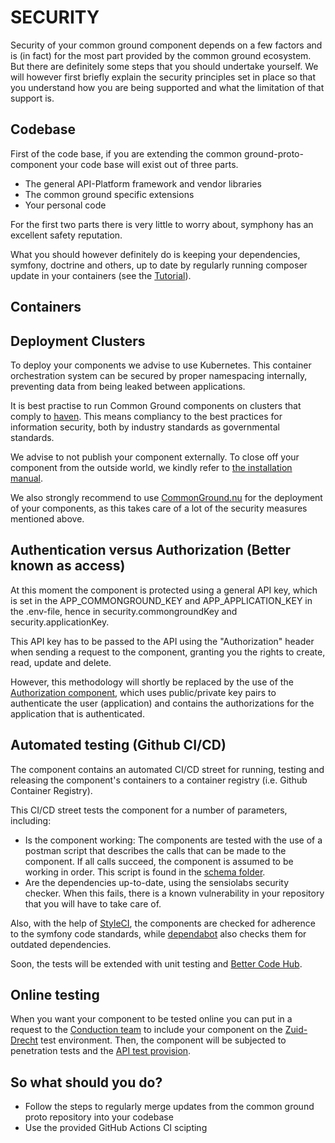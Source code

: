 # SECURITY

Security of your common ground component depends on a few factors and is (in fact) for the most part provided by the common ground ecosystem. But there are definitely some steps that you should undertake yourself. We will however first briefly explain the security principles set in place so that you understand how you are being supported and what the limitation of that support is.

## Codebase
First of the code base, if you are extending the common ground-proto-component your code base will exist out of three parts.
- The general API-Platform framework and vendor libraries
- The common ground specific extensions
- Your personal code

For the first two parts there is very little to worry about, symphony has an excellent safety reputation.
   
What you should however definitely do is keeping your dependencies, symfony, doctrine and others, up to date by regularly running composer update in your containers (see the [Tutorial](TUTORIAL.md#keeping-up-to-date-with-your-dependencies)).

## Containers


## Deployment Clusters
To deploy your components we advise to use Kubernetes. This container orchestration system can be secured by proper namespacing internally, preventing data from being leaked between applications. 

It is best practise to run Common Ground components on clusters that comply to [haven](https://haven.commonground.nu). This means compliancy to the best practices for information security, both by industry standards as governmental standards.

We advise to not publish your component externally. To close off your component from the outside world, we kindly refer to [the installation manual](INSTALLATION.md).

We also strongly recommend to use [CommonGround.nu](https://commonground.nu) for the deployment of your components, as this takes care of a lot of the security measures mentioned above.

## Authentication versus Authorization (Better known as access) 
At this moment the component is protected using a general API key, which is set in the APP_COMMONGROUND_KEY and APP_APPLICATION_KEY in the .env-file, hence in security.commongroundKey and security.applicationKey.

This API key has to be passed to the API using the "Authorization" header when sending a request to the component, granting you the rights to create, read, update and delete.

However, this methodology will shortly be replaced by the use of the [Authorization component](https://github.com/ConductionNL/Authorization-component), which uses public/private key pairs to authenticate the user (application) and contains the authorizations for the application that is authenticated. 

## Automated testing (Github CI/CD)
The component contains an automated CI/CD street for running, testing and releasing the component's containers to a container registry (i.e. Github Container Registry).

This CI/CD street tests the component for a number of parameters, including:

- Is the component working: The components are tested with the use of a postman script that describes the calls that can be made to the component. If all calls succeed, the component is assumed to be working in order. This script is found in the [schema folder](api/public/schema).
- Are the dependencies up-to-date, using the sensiolabs security checker. When this fails, there is a known vulnerability in your repository that you will have to take care of.

Also, with the help of [StyleCI](https://styleci.io), the components are checked for adherence to the symfony code standards, while [dependabot](https://dependabot.com) also checks them for outdated dependencies.

Soon, the tests will be extended with unit testing and [Better Code Hub](https://bettercodehub.com/repositories).

## Online testing
When you want your component to be tested online you can put in a request to the [Conduction team](https://conduction.nl) to include your component on the [Zuid-Drecht](https://zuid-drecht.nl) test environment. Then, the component will be subjected to penetration tests and the [API test provision](https://api-test.nl).

## So what should you do?
-	Follow the steps to regularly merge updates from the common ground proto repository into your codebase
-	Use the provided GitHub Actions CI scipting

